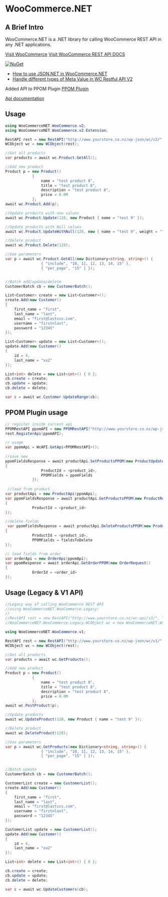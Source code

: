 ﻿WooCommerce.NET
======================

A Brief Intro
-------------------

WooCommerce.NET is a .NET library for calling WooCommerce REST API in any .NET applications.

[Visit WooCommerce](http://www.woothemes.com/woocommerce/)
[Visit WooCommerce REST API DOCS](https://woocommerce.github.io/woocommerce-rest-api-docs/)


[![NuGet](https://buildstats.info/nuget/WooCommerceX.NET)](http://www.nuget.org/packages/WooCommerceX.NET)

* [How to use JSON.NET in WooCommerce.NET](https://github.com/XiaoFaye/WooCommerce.NET/wiki/How-to-use-JSON.NET-in-WooCommerce.NET)
* [Handle different types of Meta Value in WC Restful API V2](https://github.com/XiaoFaye/WooCommerce.NET/wiki/Handle-different-types-of-Meta-Value-in-WC-Restful-API-V2)

Added API to PPOM Plugin
[PPOM Plugin](https://najeebmedia.com/wordpress-plugin/woocommerce-personalized-product-option/)

[Api documentation](https://wpcommandos.com/wp-content/uploads/2018/07/PPOM-API-Guide.pdf)

Usage
-------------------

```cs
using WooCommerceNET.WooCommerce.v2;
using WooCommerceNET.WooCommerce.v2.Extension;

RestAPI rest = new RestAPI("http://www.yourstore.co.nz/wp-json/wc/v2/", "<WooCommerce Key>", "<WooCommerce Secret");
WCObject wc = new WCObject(rest);

//Get all products
var products = await wc.Product.GetAll();

//Add new product
Product p = new Product()
            {
                name = "test product 8",
                title = "test product 8",
                description = "test product 8",
                price = 8.0M
            };
await wc.Product.Add(p);

//Update products with new values
await wc.Product.Update(128, new Product { name = "test 9" });

//Update products with Null values
await wc.Product.UpdateWithNull(128, new { name = "test 9", weight = "", date_on_sale_from = "", date_on_sale_to = "" });

//Delete product
await wc.Product.Delete(128);

//Use parameters
var p = await wc.Product.GetAll(new Dictionary<string, string>() {
                { "include", "10, 11, 12, 13, 14, 15" },
                { "per_page", "15" } });


//Batch add/update/delete
CustomerBatch cb = new CustomerBatch();

List<Customer> create = new List<Customer>();
create.Add(new Customer()
{
    first_name = "first",
    last_name = "last",
    email = "first@lastsss.com",
    username = "firstnlast",
    password = "12345"
});

List<Customer> update = new List<Customer>();
update.Add(new Customer()
{
    id = 4,
    last_name = "xu2"
});

List<int> delete = new List<int>() { 8 };
cb.create = create;
cb.update = update;
cb.delete = delete;

var c = await wc.Customer.UpdateRange(cb);

```
PPOM Plugin usage
-------------------
```cs
// register inside current api 
PPOMRestAPI ppomAPI = new PPOMRestAPI("http://www.yourstore.co.nz/wp-json/wc/v2/", ppomApiSecretKey, null, jsonDeserializeFilter: WooCommerceDeserializeFilter);
rest.RegisterApi(ppomAPI);

// usage
var ppomApi = WcAPI.GetApi<PPOMRestAPI>();
            
//save new 
ppomFieldsResponse = await productApi.SetProductsPPOM(new ProductUpdate()
{
                ProductId = <product_id>,
                PPOMFields = ppomFields
            });
            
 //load from product
var productApi = new ProductApi(ppomApi);
var ppomFieldsResponse = await productApi.GetProductsPPOM(new ProductRequest()
{
            ProductId = <product_id>
});

//delete fields
 var ppomFieldsResponse = await productApi.DeleteProductsPPOM(new ProductDelete()
{
            ProductId = <product_id>,
            PPOMFields = fieldsToDelete
});

// load fields from order
var orderApi = new OrderApi(ppomApi);
var ppomResponse = await orderApi.GetOrderPPOM(new OrderRequest()
{
            OrderId = <order_id>
});
```

Usage (Legacy & V1 API)
-------------------

```cs
//Legacy way of calling WooCommerce REST API
//using WooCommerceNET.WooCommerce.Legacy;
//
//RestAPI rest = new RestAPI("http://www.yourstore.co.nz/wc-api/v3/", "<WooCommerce Key>", "<WooCommerce Secret");
//WooCommerceNET.WooCommerce.Legacy.WCObject wc = new WooCommerceNET.WooCommerce.Legacy.WCObject(rest);

using WooCommerceNET.WooCommerce.v1;

RestAPI rest = new RestAPI("http://www.yourstore.co.nz/wp-json/wc/v1/", "<WooCommerce Key>", "<WooCommerce Secret");
WCObject wc = new WCObject(rest);

//Get all products
var products = await wc.GetProducts();

//Add new product
Product p = new Product()
            {
                name = "test product 8",
                title = "test product 8",
                description = "test product 8",
                price = 8.0M
            };
await wc.PostProduct(p);

//Update products
await wc.UpdateProduct(128, new Product { name = "test 9" });

//Delete product
await wc.DeleteProduct(128);

//Use parameters
var p = await wc.GetProducts(new Dictionary<string, string>() {
                { "include", "10, 11, 12, 13, 14, 15" },
                { "per_page", "15" } });


//Batch update
CustomerBatch cb = new CustomerBatch();

CustomerList create = new CustomerList();
create.Add(new Customer()
{
    first_name = "first",
    last_name = "last",
    email = "first@lastsss.com",
    username = "firstnlast",
    password = "12345"
});

CustomerList update = new CustomerList();
update.Add(new Customer()
{
    id = 4,
    last_name = "xu2"
});

List<int> delete = new List<int>() { 8 };

cb.create = create;
cb.update = update;
cb.delete = delete;

var c = await wc.UpdateCustomers(cb);

```
